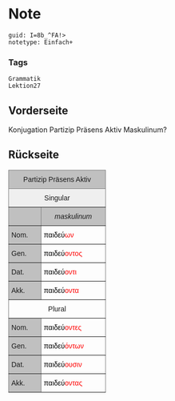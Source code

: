# Note
```
guid: I=8b_^FA!>
notetype: Einfach+
```

### Tags
```
Grammatik
Lektion27
```

## Vorderseite
Konjugation Partizip Präsens Aktiv Maskulinum?

## Rückseite
<style type="text/css">
.tg  {border-collapse:collapse;border-spacing:0;}
.tg td{border-color:black;border-style:solid;border-width:1px;font-family:Arial, sans-serif;font-size:14px;
  overflow:hidden;padding:10px 5px;word-break:normal;}
.tg th{border-color:black;border-style:solid;border-width:1px;font-family:Arial, sans-serif;font-size:14px;
  font-weight:normal;overflow:hidden;padding:10px 5px;word-break:normal;}
.tg .tg-yj5y{background-color:#efefef;border-color:inherit;text-align:center;vertical-align:top}
.tg .tg-34fe{background-color:#c0c0c0;border-color:inherit;text-align:center;vertical-align:top}
.tg .tg-qnro{border-color:inherit;color:#000000;text-align:left;vertical-align:bottom}
.tg .tg-c3ow{border-color:inherit;text-align:center;vertical-align:top}
.tg .tg-llyw{background-color:#c0c0c0;border-color:inherit;text-align:left;vertical-align:top}
.tg .tg-aq4l{background-color:#c0c0c0;border-color:inherit;font-style:italic;text-align:center;vertical-align:top}
</style>
<table class="tg" style="undefined;table-layout: fixed; width: 195px">
<colgroup>
<col style="width: 65px">
<col style="width: 130px">
</colgroup>
<thead>
<tr>
<th class="tg-34fe" colspan="2">Partizip Präsens Aktiv</th>
</tr>
</thead>
<tbody>
<tr>
<td class="tg-yj5y" colspan="2">Singular</td>
</tr>
<tr>
<td class="tg-llyw"></td>
<td class="tg-aq4l">maskulinum</td>
</tr>
<tr>
<td class="tg-llyw">Nom.</td>
<td class="tg-qnro">παιδεύ<span style="color:#FE0000">ων</span></td>
</tr>
<tr>
<td class="tg-llyw">Gen.</td>
<td class="tg-qnro">παιδεύ<span style="color:#FE0000">οντος</span></td>
</tr>
<tr>
<td class="tg-llyw">Dat.</td>
<td class="tg-qnro">παιδεύ<span style="color:#FE0000">οντι</span></td>
</tr>
<tr>
<td class="tg-llyw">Akk.</td>
<td class="tg-qnro">παιδεύ<span style="color:#FE0000">οντα</span></td>
</tr>
<tr>
<td class="tg-c3ow" colspan="2">Plural</td>
</tr>
<tr>
<td class="tg-llyw">Nom.</td>
<td class="tg-qnro">παιδεύ<span style="color:#FE0000">οντες</span></td>
</tr>
<tr>
<td class="tg-llyw">Gen.</td>
<td class="tg-qnro">παιδεύ<span style="color:#FE0000">όντων</span></td>
</tr>
<tr>
<td class="tg-llyw">Dat.</td>
<td class="tg-qnro">παιδεύ<span style="color:#FE0000">ουσιν</span></td>
</tr>
<tr>
<td class="tg-llyw">Akk.</td>
<td class="tg-qnro">παιδεύ<span style="color:#FE0000">οντας</span></td>
</tr>
</tbody>
</table>
